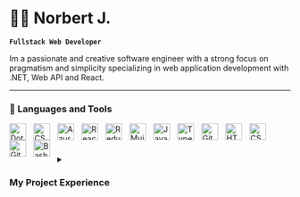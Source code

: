 # 🏄‍♂️ Norbert J.

**`Fullstack Web Developer`**

Im a passionate and creative software engineer with a strong focus on pragmatism and simplicity specializing in web application development with .NET, Web API and React.

---


### 🧰 Languages and Tools
<img align="left" alt="DotNet" width="30px" style="padding-right:10px;" src="https://code.visualstudio.com/assets/learn/dotnet.png" />
<img align="left" alt="CSharp" width="30px" style="padding-right:10px;" src="https://3.bp.blogspot.com/-TVn9zpwc9VQ/WWipx278zLI/AAAAAAAABBg/OXiNaOm8J3Igo3hJ2eDEx1zfGl2pSNU1gCEwYBhgL/s1600/c-sharp-tutors-online.png" />
<img align="left" alt="Azure" width="30px" height="30px" style="padding-right:10px;" src="https://www.pngfind.com/pngs/m/597-5975946_microsoft-azure-logo-svg-hd-png-download.png" />
<img align="left" alt="React" width="30px" style="padding-right:10px;" src="https://cdn.jsdelivr.net/gh/devicons/devicon/icons/react/react-original.svg" />
<img align="left" alt="Redux" width="30px" style="padding-right:10px;" src="https://raw.githubusercontent.com/reactjs/redux/master/logo/logo.png" />
<img align="left" alt="Mui" width="30px" style="padding-right:10px;" src="https://user-images.githubusercontent.com/62690803/200680041-627510a1-5a0d-4dd8-8cc2-089f3fccddf9.png" />
<img align="left" alt="JavaScript" width="30px" style="padding-right:10px;" src="https://cdn.jsdelivr.net/gh/devicons/devicon/icons/javascript/javascript-plain.svg" />
<img align="left" alt="TypeScript" width="30px" style="padding-right:10px;" src="https://cdn.jsdelivr.net/gh/devicons/devicon/icons/typescript/typescript-plain.svg" />
<img align="left" alt="Git" width="30px" style="padding-right:10px;" src="https://cdn.jsdelivr.net/gh/devicons/devicon/icons/git/git-original.svg" />
<img align="left" alt="HTML" width="30px" style="padding-right:10px;" src="https://cdn.jsdelivr.net/gh/devicons/devicon/icons/html5/html5-plain.svg" />
<img align="left" alt="CSS" width="30px" style="padding-right:10px;" src="https://cdn.jsdelivr.net/gh/devicons/devicon/icons/css3/css3-plain.svg" />
<img align="left" alt="GitHub" width="30px" style="padding-right:10px;" src="https://cdn.jsdelivr.net/gh/devicons/devicon/icons/github/github-original.svg" />
<img align="left" alt="Bash" width="30px" style="padding-right:10px;" src="https://cdn.jsdelivr.net/gh/devicons/devicon/icons/bash/bash-original.svg" />
<br />

#

<details>
  <summary>
    <h3>My Project Experience</h3>
  </summary>
  <ul>
    <li>
      August 2022 - November 2022<br />
      Application for Bank<br />
      FULLSTACK DEVELOPER
    </li>

    <li>
      May 2020 - August 2022<br />
      Customer && CRM portal for customers && employees<br />
      FRONTEND DEVELOPER
    </li>

    <li>
      Jan 2018 - April 2020<br />
      Digital Commerce Solution for Volvo Cars Corporation<br />
      FULLSTACK DEVELOPER<br />
    </li>
  </ul>

